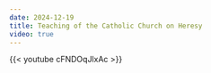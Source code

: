 ```yaml
---
date: 2024-12-19
title: Teaching of the Catholic Church on Heresy
video: true
---
```



{{< youtube cFNDOqJlxAc >}}
